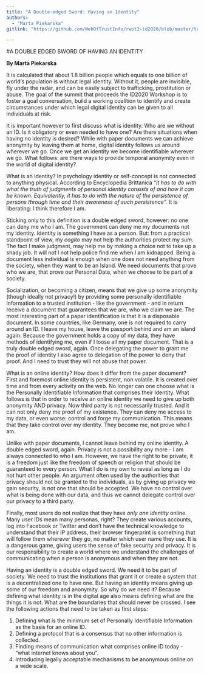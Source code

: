 ```yaml
---
title: "A Double-edged Sword: Having an Identity"
authors:
  - "Marta Piekarska"
gitlink: "https://github.com/WebOfTrustInfo/rwot2-id2020/blob/master/topics-and-advance-readings/double_edged_identity.md"

---
```

#A DOUBLE EDGED SWORD OF HAVING AN IDENTITY

**By Marta Piekarska**

It is calculated that about 1.8 billion people which equals to one billion of world’s population is without legal
identity. Without it, people are invisible, fly under the radar, and can be easily subject to trafficking, prostitution or
abuse. The goal of the summit that proceeds the ID2020 Workshop is to foster a goal conversation, build a
working coalition to identify and create circumstances under which legal digital identity can be given to all
individuals at risk.

It is important however to first discuss what is identity. Who are we without an ID. Is it obligatory or even needed to
have one? Are there situations when having no identity is desired? While with paper documents we can achieve
anonymity by leaving them at home, digital identity follows us around wherever we go. Once we get an identity we
become identifiable wherever we go. What follows: are there ways to provide temporal anonymity even in the
world of digital identity?

What is an identity? In psychology identity or self-concept is not connected to anything physical. According to
Encyclopedia Brittanica *“it has to do with what the truth of judgments of personal identity consists of and how it
can be known. Equivalently, it has to do with the nature of the persistence of persons through time and their
awareness of such persistence”.* It is liberating: I think therefore I am.

Sticking only to this definition is a double edged sword, however: no one can deny me who I am. The government
can deny me my documents not my identity. Identity is something I have as a person. But: from a practical
standpoint of view, my *cogito* may not help the authorities protect my *sum*. The fact I make judgment, may help
me by making a choice not to take up a shady job. It will not l not help police find me when I am kidnapped. Being
a document less individual is enough when one does not need anything from the society, when they want to be an
Island. We need documents that prove who we are, that prove our Personal Data, when we choose to be part of a
society.

Socialization, or becoming a citizen, means that we give up some anonymity (though ideally not privacy!) by
providing some personally identifiable information to a trusted institution - like the government - and in return
receive a document that guarantees that we are, who we claim we are. The most interesting part of a paper
identification is that it is a disposable document. In some countries, like Germany, one is not required to carry
around an ID. I leave my house, leave the passport behind and am an island again. Because the government holds
a copy of my data, they have methods of identifying me, even if I loose all my paper document. That is a truly
double edged sword, again. Once delegating the power to grant me the proof of identity I also agree to delegation
of the power to deny that proof. And I need to trust they will not abuse that power.

What is an online identity? How does it differ from the paper document? First and foremost online identity is
persistent, non volatile. It is created over time and from every activity on the web. No longer can one choose what
is the Personally Identifiable Information that comprises their Identity. What follows is that in order to receive an online identity we need to give up both anonymity AND privacy. Now third party is not necessarily trusted. And it
can not only deny me proof of my existence. They can deny me access to my data, or even worse: control and
forge my communication. This means that they take control over my identity. They become me, not prove who I
am.

Unlike with paper documents, I cannot leave behind my online identity. A double edged sword, again. Privacy is
not a possibility any more - I am always connected to who I am. However, we have the right to be private, it is a
freedom just like the freedom of speech or religion that should be guaranteed to every person. What I do is my
own to reveal as long as I do not hurt other people. An argument often used by the authorities that privacy should
not be granted to the individuals, as by giving up privacy we gain security, is not one that should be accepted. We
have no control over what is being done with our data, and thus we cannot delegate control over our privacy to a
third party.

Finally, most users do not realize that they have *only one identity* online. Many user IDs mean many personas,
right? They create various accounts, log into Facebook or Twitter and don’t have the technical knowledge to
understand that their IP address, their browser fingerprint is something that will follow them wherever they go, no
matter which user name they use. It is a dangerous game, giving users the sense of fake security and privacy. It is
our responsibility to create a world where we understand the challenges of communicating when a person is
anonymous and when they are not.

Having an identity is a double edged sword. We need it to be part of society. We need to trust the institutions that
grant it or create a system that is a decentralized one to have one. But having an identity means giving up some of
our freedom and anonymity. So why do we need it? Because defining what identity is in the digital age also means
defining what are the things it is not. What are the boundaries that should never be crossed. I see the following
actions that need to be taken as first steps:

1. Defining what is the minimum set of Personally Identifiable Information as the basis for an online ID.
2. Defining a protocol that is a consensus that no other information is collected.
3. Finding means of communication what comprises online ID today - “what internet knows about you”.
4. Introducing legally acceptable mechanisms to be anonymous online on a wide scale.
